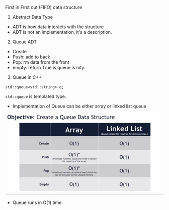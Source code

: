First in First out (FIFO) data structure 


1. Abstract Data Type
- ADT is how data interacts with the structure
- ADT is not an implementation, it's a description. 

2. Queue ADT
- Create 
- Push: add to back
- Pop: rm data from the front
- empty: return True is queue is mty. 

3. Queue in C++ 
```
std::queue<std::string> q;
```

`std::queue` is templated type. 
- Implementation of Queue can be either array or linked list queue


![](../img/Pastedimage20240206092340.png)

-  Queue runs in O(1) time. 
